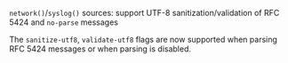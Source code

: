 `network()`/`syslog()` sources: support UTF-8 sanitization/validation of RFC 5424 and `no-parse` messages

The `sanitize-utf8`, `validate-utf8` flags are now supported when parsing RFC 5424 messages or when parsing is disabled.
